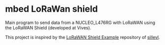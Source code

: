 # mbed LoRaWan shield

Main program to send data from a NUCLEO_L476RG with LoRaWAN using the LoRaWAN Shield (developed at Vives).

This project is inspired by the [LoRaWAN Shield Example](https://github.com/sillevl/lorawan-shield-example/) repository of [sillevl](https://github.com/sillevl).
